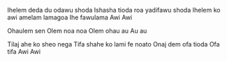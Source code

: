 Ihelem deda du odawu shoda
Ishasha tioda roa yadifawu shoda
Ihelem ko awi amelam lamagoa
Ihe fawulama
Awi
Awi

Ohaulem sen
Olem noa noa
Olem ohau au
Au au

Tilaj ahe ko sheo nega
Tifa shahe ko lami fe noato
Onaj dem ofa tioda
Ofa tifa
Awi
Awi
